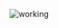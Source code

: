 ![working](https://user-images.githubusercontent.com/99924274/154755775-54d71a46-ecce-42d5-9e8d-2b9d5b50b7e5.jpg)
